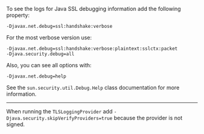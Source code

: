 
To see the logs for Java SSL debugging information add the following property:

```
-Djavax.net.debug=ssl:handshake:verbose
```

For the most verbose version use:

```
-Djavax.net.debug=ssl:handshake:verbose:plaintext:sslctx:packet
-Djava.security.debug=all
```

Also, you can see all options with:

```
-Djavax.net.debug=help
```

See the `sun.security.util.Debug.Help` class documentation for more information.

---

When running the `TLSLoggingProvider` add `-Djava.security.skipVerifyProviders=true` because the provider is not signed.
